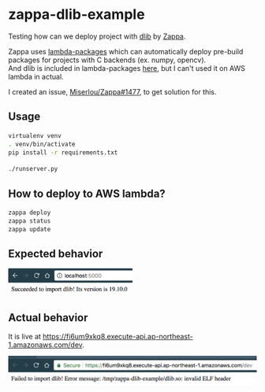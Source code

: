 # zappa-dlib-example


Testing how can we deploy project with [dlib](https://github.com/davisking/dlib)
by [Zappa](https://github.com/Miserlou/Zappa).

Zappa uses [lambda-packages](https://github.com/Miserlou/lambda-packages)
which can automatically deploy pre-build packages for projects with C backends (ex. numpy, opencv).  
And dlib is included in lambda-packages [here](https://github.com/Miserlou/lambda-packages/tree/master/lambda_packages/dlib),
but I can't used it on AWS lambda in actual.  

I created an issue, [Miserlou/Zappa#1477](https://github.com/Miserlou/Zappa/issues/1477), to get solution for this.


## Usage

```bash
virtualenv venv
. venv/bin/activate
pip install -r requirements.txt

./runserver.py
```


## How to deploy to AWS lambda?

```bash
zappa deploy
zappa status
zappa update
```


## Expected behavior

<img src=".readme/expected.jpg" width="50%" />


## Actual behavior

It is live at https://fi6um9xkq8.execute-api.ap-northeast-1.amazonaws.com/dev.

![](.readme/actual.jpg)

